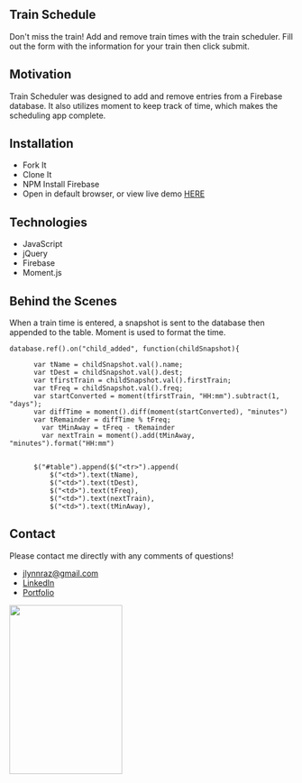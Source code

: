 ## Train Schedule
Don't miss the train! Add and remove train times with the train scheduler. Fill out the form with the information for your train then click submit.

## Motivation
Train Scheduler was designed to add and remove entries from a Firebase database. It also utilizes moment to keep track of time, which makes the scheduling app complete.

## Installation
* Fork It
* Clone It
* NPM Install Firebase
* Open in default browser, or view live demo [HERE](https://jlynnraz.github.io/Train-Schedule/) 

## Technologies
* JavaScript 
* jQuery
* Firebase
* Moment.js

## Behind the Scenes

When a train time is entered, a snapshot is sent to the database then appended to the table. Moment is used to format the time.
~~~
database.ref().on("child_added", function(childSnapshot){
  
      var tName = childSnapshot.val().name;
      var tDest = childSnapshot.val().dest;
      var tfirstTrain = childSnapshot.val().firstTrain;
      var tFreq = childSnapshot.val().freq;
      var startConverted = moment(tfirstTrain, "HH:mm").subtract(1, "days");
      var diffTime = moment().diff(moment(startConverted), "minutes")
      var tRemainder = diffTime % tFreq;
        var tMinAway = tFreq - tRemainder
        var nextTrain = moment().add(tMinAway, "minutes").format("HH:mm")
    

      $("#table").append($("<tr>").append(
          $("<td>").text(tName),
          $("<td>").text(tDest),
          $("<td>").text(tFreq),
          $("<td>").text(nextTrain),
          $("<td>").text(tMinAway),
~~~

## Contact
Please contact me directly with any comments of questions!
* jlynnraz@gmail.com
* [LinkedIn](https://www.linkedin.com/in/jaimee-razee/)
* [Portfolio](https://jlynnraz.github.io/Portfolio2/)


<img src="https://images.unsplash.com/photo-1543967625-f24827a5fdb8?ixlib=rb-1.2.1&ixid=eyJhcHBfaWQiOjEyMDd9&w=1000&q=80" data-canonical-src="https://images.unsplash.com/photo-1543967625-f24827a5fdb8?ixlib=rb-1.2.1&ixid=eyJhcHBfaWQiOjEyMDd9&w=1000&q=80" width="200" height="300" />


